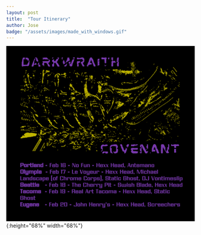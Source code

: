 ```yaml
---
layout: post
title:  "Tour Itinerary"
author: Jose
badge: "/assets/images/made_with_windows.gif"
---
```

![Tour Dates](\assets\images\TourPosterFeb2023.png){:height="68%" width="68%"}